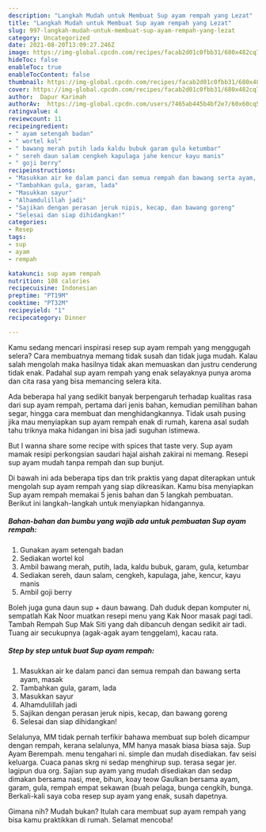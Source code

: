 ```yaml
---
description: "Langkah Mudah untuk Membuat Sup ayam rempah yang Lezat"
title: "Langkah Mudah untuk Membuat Sup ayam rempah yang Lezat"
slug: 997-langkah-mudah-untuk-membuat-sup-ayam-rempah-yang-lezat
category: Uncategorized
date: 2021-08-20T13:09:27.246Z
image: https://img-global.cpcdn.com/recipes/facab2d01c0fbb31/680x482cq70/sup-ayam-rempah-foto-resep-utama.jpg
hideToc: false
enableToc: true
enableTocContent: false
thumbnail: https://img-global.cpcdn.com/recipes/facab2d01c0fbb31/680x482cq70/sup-ayam-rempah-foto-resep-utama.jpg
cover: https://img-global.cpcdn.com/recipes/facab2d01c0fbb31/680x482cq70/sup-ayam-rempah-foto-resep-utama.jpg
author:  Dapur Karimah
authorAv:  https://img-global.cpcdn.com/users/7465ab445b4bf2e7/60x60cq50/avatar.jpg
ratingvalue: 4
reviewcount: 11
recipeingredient:
- " ayam setengah badan"
- " wortel kol"
- " bawang merah putih lada kaldu bubuk garam gula ketumbar"
- " sereh daun salam cengkeh kapulaga jahe kencur kayu manis"
- " goji berry"
recipeinstructions:
- "Masukkan air ke dalam panci dan semua rempah dan bawang serta ayam, masak"
- "Tambahkan gula, garam, lada"
- "Masukkan sayur"
- "Alhamdulillah jadi"
- "Sajikan dengan perasan jeruk nipis, kecap, dan bawang goreng"
- "Selesai dan siap dihidangkan!"
categories:
- Resep
tags:
- sup
- ayam
- rempah

katakunci: sup ayam rempah 
nutrition: 108 calories
recipecuisine: Indonesian
preptime: "PT19M"
cooktime: "PT32M"
recipeyield: "1"
recipecategory: Dinner

---
```



Kamu sedang mencari inspirasi resep sup ayam rempah yang menggugah selera? Cara membuatnya memang tidak susah dan tidak juga mudah. Kalau salah mengolah maka hasilnya tidak akan memuaskan dan justru cenderung tidak enak. Padahal sup ayam rempah yang enak selayaknya punya aroma dan cita rasa yang bisa memancing selera kita.


Ada beberapa hal yang sedikit banyak berpengaruh terhadap kualitas rasa dari sup ayam rempah, pertama dari jenis bahan, kemudian pemilihan bahan segar, hingga cara membuat dan menghidangkannya. Tidak usah pusing jika mau menyiapkan sup ayam rempah enak di rumah, karena asal sudah tahu triknya maka hidangan ini bisa jadi suguhan istimewa.

But I wanna share some recipe with spices that taste very. Sup ayam mamak resipi perkongsian saudari hajal aishah zakirai ni memang. Resepi sup ayam mudah tanpa rempah dan sup bunjut.


Di bawah ini ada beberapa tips dan trik praktis yang dapat diterapkan untuk mengolah sup ayam rempah yang siap dikreasikan. Kamu bisa menyiapkan Sup ayam rempah memakai 5 jenis bahan dan 5 langkah pembuatan. Berikut ini langkah-langkah untuk menyiapkan hidangannya.

<!--inarticleads1-->

##### Bahan-bahan dan bumbu yang wajib ada untuk pembuatan Sup ayam rempah:

1. Gunakan  ayam setengah badan
1. Sediakan  wortel kol
1. Ambil  bawang merah, putih, lada, kaldu bubuk, garam, gula, ketumbar
1. Sediakan  sereh, daun salam, cengkeh, kapulaga, jahe, kencur, kayu manis
1. Ambil  goji berry


Boleh juga guna daun sup + daun bawang. Dah duduk depan komputer ni, sempatlah Kak Noor muatkan resepi menu yang Kak Noor masak pagi tadi. Tambah Rempah Sup Mak Siti yang dah dibancuh dengan sedikit air tadi. Tuang air secukupnya (agak-agak ayam tenggelam), kacau rata. 

<!--inarticleads2-->

##### Step by step untuk buat Sup ayam rempah:

1. Masukkan air ke dalam panci dan semua rempah dan bawang serta ayam, masak
1. Tambahkan gula, garam, lada
1. Masukkan sayur
1. Alhamdulillah jadi
1. Sajikan dengan perasan jeruk nipis, kecap, dan bawang goreng
1. Selesai dan siap dihidangkan!

Selalunya, MM tidak pernah terfikir bahawa membuat sup boleh dicampur dengan rempah, kerana selalunya, MM hanya masak biasa biasa saja. Sup Ayam Berempah. menu tengahari ni. simple dan mudah disediakan. fav seisi keluarga. Cuaca panas skrg ni sedap menghirup sup. terasa segar jer. lagipun dua org. Sajian sup ayam yang mudah disediakan dan sedap dimakan bersama nasi, mee, bihun, koay teow Gaulkan bersama ayam, garam, gula, rempah empat sekawan (buah pelaga, bunga cengkih, bunga. Berkali-kali saya coba resep sup ayam yang enak, susah dapetnya. 

Gimana nih? Mudah bukan? Itulah cara membuat sup ayam rempah yang bisa kamu praktikkan di rumah. Selamat mencoba!
